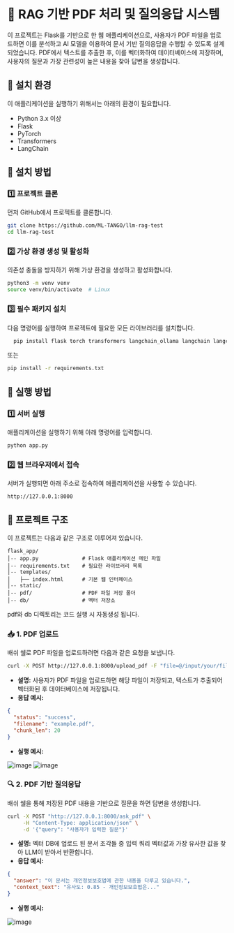 # 📘 RAG 기반 PDF 처리 및 질의응답 시스템

이 프로젝트는 Flask를 기반으로 한 웹 애플리케이션으로, 사용자가 PDF 파일을 업로드하면 이를 분석하고 AI 모델을 이용하여 문서 기반 질의응답을 수행할 수 있도록 설계되었습니다. PDF에서 텍스트를 추출한 후, 이를 벡터화하여 데이터베이스에 저장하며, 사용자의 질문과 가장 관련성이 높은 내용을 찾아 답변을 생성합니다.

## 📌 설치 환경

이 애플리케이션을 실행하기 위해서는 아래의 환경이 필요합니다.
- Python 3.x 이상 
- Flask
- PyTorch
- Transformers
- LangChain
  

## 🔧 설치 방법

### 1️⃣ 프로젝트 클론

먼저 GitHub에서 프로젝트를 클론합니다.
```sh
git clone https://github.com/ML-TANGO/llm-rag-test
cd llm-rag-test
```

### 2️⃣ 가상 환경 생성 및 활성화

의존성 충돌을 방지하기 위해 가상 환경을 생성하고 활성화합니다.
```sh
python3 -m venv venv
source venv/bin/activate  # Linux
```

### 3️⃣ 필수 패키지 설치

다음 명령어를 실행하여 프로젝트에 필요한 모든 라이브러리를 설치합니다.
```sh
  pip install flask torch transformers langchain_ollama langchain langchain_community chromadb langchain_chroma flask_caching scikit-learn pdfplumber
```
또는 
```sh
pip install -r requirements.txt
```

## 🚀 실행 방법

### 1️⃣ 서버 실행

애플리케이션을 실행하기 위해 아래 명령어를 입력합니다.
```sh
python app.py
```

### 2️⃣ 웹 브라우저에서 접속

서버가 실행되면 아래 주소로 접속하여 애플리케이션을 사용할 수 있습니다.
```
http://127.0.0.1:8000
```

## 📂 프로젝트 구조

이 프로젝트는 다음과 같은 구조로 이루어져 있습니다.
```
flask_app/
│-- app.py              # Flask 애플리케이션 메인 파일
│-- requirements.txt    # 필요한 라이브러리 목록
│-- templates/
│   ├── index.html      # 기본 웹 인터페이스
│-- static/
│-- pdf/                # PDF 파일 저장 폴더
│-- db/                 # 벡터 저장소
```
pdf와 db 디렉토리는 코드 실행 시 자동생성 됩니다.


### 📥 1. PDF 업로드

배쉬 쉘로 PDF 파일을 업로드하려면 다음과 같은 요청을 보냅니다.
```sh
curl -X POST http://127.0.0.1:8000/upload_pdf -F "file=@/input/your/file/path.pdf"
```

- **설명:** 사용자가 PDF 파일을 업로드하면 해당 파일이 저장되고, 텍스트가 추출되어 벡터화된 후 데이터베이스에 저장됩니다.
- **응답 예시:**
```json
{
  "status": "success",
  "filename": "example.pdf",
  "chunk_len": 20
}
```
- **실행 예시:**

![image](https://github.com/user-attachments/assets/6d21cce6-ed0c-4411-b61d-8c19eb5c1e1a)
![image](https://github.com/user-attachments/assets/ef2be0bf-0f3e-438c-95d7-4e6f276873df)


### 🔍 2. PDF 기반 질의응답

배쉬 쉘을 통해 저장된 PDF 내용을 기반으로 질문을 하면 답변을 생성합니다.
```sh
curl -X POST "http://127.0.0.1:8000/ask_pdf" \
     -H "Content-Type: application/json" \
     -d '{"query": "사용자가 입력한 질문"}'
```
- **설명:** 벡터 DB에 업로드 된 문서 조각들 중 입력 쿼리 벡터값과 가장 유사한 값을 찾아 LLM이 받아서 반환합니다. 
- **응답 예시:**
```json
{
  "answer": "이 문서는 개인정보보호법에 관한 내용을 다루고 있습니다.",
  "context_text": "유사도: 0.85 - 개인정보보호법은..."
}
```
- **실행 예시:**

![image](https://github.com/user-attachments/assets/b1bfc712-8733-45ac-ac6a-9545ba437e72)

  
